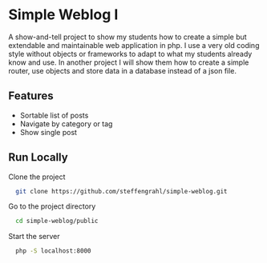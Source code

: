 # Simple Weblog I

A show-and-tell project to show my students how to create a simple but extendable and maintainable web application in php. I use a very old coding style without objects or frameworks to adapt to what my students already know and use. In another project I will show them how to create a simple router, use objects and store data in a database instead of a json file.


## Features

- Sortable list of posts
- Navigate by category or tag
- Show single post


## Run Locally

Clone the project

```bash
  git clone https://github.com/steffengrahl/simple-weblog.git
```

Go to the project directory

```bash
  cd simple-weblog/public
```

Start the server

```bash
  php -S localhost:8000
```
